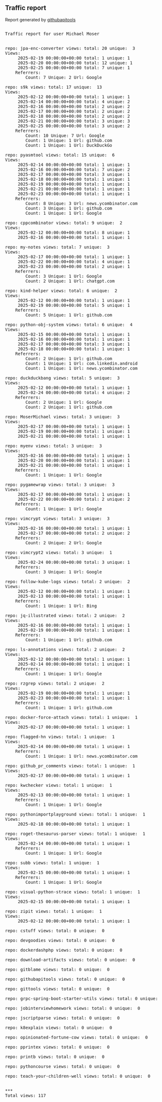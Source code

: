 <h2> Traffic report </h2>

Report generated by <a href="https://github.com/MoserMichael/githubapitools">githubapitools</a>

<pre>

Traffic report for user Michael Moser


repo: jpa-enc-converter views: total: 20 unique:  3
Views:
	 2025-02-19 00:00:00+00:00 total: 1 unique: 1
	 2025-02-20 00:00:00+00:00 total: 12 unique: 1
	 2025-02-25 00:00:00+00:00 total: 7 unique: 1
	Referrers:
		Count: 7 Unique: 2 Url: Google

repo: s9k views: total: 17 unique:  13
Views:
	 2025-02-12 00:00:00+00:00 total: 1 unique: 1
	 2025-02-14 00:00:00+00:00 total: 4 unique: 2
	 2025-02-16 00:00:00+00:00 total: 2 unique: 2
	 2025-02-17 00:00:00+00:00 total: 2 unique: 2
	 2025-02-18 00:00:00+00:00 total: 2 unique: 2
	 2025-02-21 00:00:00+00:00 total: 3 unique: 3
	 2025-02-25 00:00:00+00:00 total: 3 unique: 2
	Referrers:
		Count: 10 Unique: 7 Url: Google
		Count: 1 Unique: 1 Url: github.com
		Count: 1 Unique: 1 Url: DuckDuckGo

repo: pyasmtool views: total: 15 unique:  6
Views:
	 2025-02-14 00:00:00+00:00 total: 1 unique: 1
	 2025-02-16 00:00:00+00:00 total: 7 unique: 2
	 2025-02-17 00:00:00+00:00 total: 3 unique: 1
	 2025-02-18 00:00:00+00:00 total: 1 unique: 1
	 2025-02-19 00:00:00+00:00 total: 1 unique: 1
	 2025-02-21 00:00:00+00:00 total: 1 unique: 1
	 2025-02-23 00:00:00+00:00 total: 1 unique: 1
	Referrers:
		Count: 8 Unique: 3 Url: news.ycombinator.com
		Count: 3 Unique: 1 Url: github.com
		Count: 1 Unique: 1 Url: Google

repo: cppcombinator views: total: 9 unique:  2
Views:
	 2025-02-12 00:00:00+00:00 total: 8 unique: 1
	 2025-02-16 00:00:00+00:00 total: 1 unique: 1

repo: my-notes views: total: 7 unique:  3
Views:
	 2025-02-17 00:00:00+00:00 total: 1 unique: 1
	 2025-02-22 00:00:00+00:00 total: 4 unique: 1
	 2025-02-23 00:00:00+00:00 total: 2 unique: 1
	Referrers:
		Count: 3 Unique: 1 Url: Google
		Count: 2 Unique: 1 Url: chatgpt.com

repo: kind-helper views: total: 6 unique:  2
Views:
	 2025-02-12 00:00:00+00:00 total: 1 unique: 1
	 2025-02-19 00:00:00+00:00 total: 5 unique: 1
	Referrers:
		Count: 5 Unique: 1 Url: github.com

repo: python-obj-system views: total: 6 unique:  4
Views:
	 2025-02-15 00:00:00+00:00 total: 1 unique: 1
	 2025-02-16 00:00:00+00:00 total: 1 unique: 1
	 2025-02-17 00:00:00+00:00 total: 3 unique: 1
	 2025-02-18 00:00:00+00:00 total: 1 unique: 1
	Referrers:
		Count: 2 Unique: 1 Url: github.com
		Count: 1 Unique: 1 Url: com.linkedin.android
		Count: 1 Unique: 1 Url: news.ycombinator.com

repo: duckduckbang views: total: 5 unique:  3
Views:
	 2025-02-12 00:00:00+00:00 total: 1 unique: 1
	 2025-02-24 00:00:00+00:00 total: 4 unique: 2
	Referrers:
		Count: 2 Unique: 1 Url: Google
		Count: 2 Unique: 1 Url: github.com

repo: MoserMichael views: total: 3 unique:  3
Views:
	 2025-02-17 00:00:00+00:00 total: 1 unique: 1
	 2025-02-19 00:00:00+00:00 total: 1 unique: 1
	 2025-02-21 00:00:00+00:00 total: 1 unique: 1

repo: myenv views: total: 3 unique:  3
Views:
	 2025-02-16 00:00:00+00:00 total: 1 unique: 1
	 2025-02-20 00:00:00+00:00 total: 1 unique: 1
	 2025-02-21 00:00:00+00:00 total: 1 unique: 1
	Referrers:
		Count: 1 Unique: 1 Url: Google

repo: pygamewrap views: total: 3 unique:  3
Views:
	 2025-02-17 00:00:00+00:00 total: 1 unique: 1
	 2025-02-22 00:00:00+00:00 total: 2 unique: 2
	Referrers:
		Count: 1 Unique: 1 Url: Google

repo: vimcrypt views: total: 3 unique:  3
Views:
	 2025-02-16 00:00:00+00:00 total: 1 unique: 1
	 2025-02-17 00:00:00+00:00 total: 2 unique: 2
	Referrers:
		Count: 2 Unique: 2 Url: Google

repo: vimcrypt2 views: total: 3 unique:  1
Views:
	 2025-02-24 00:00:00+00:00 total: 3 unique: 1
	Referrers:
		Count: 3 Unique: 1 Url: Google

repo: follow-kube-logs views: total: 2 unique:  2
Views:
	 2025-02-12 00:00:00+00:00 total: 1 unique: 1
	 2025-02-13 00:00:00+00:00 total: 1 unique: 1
	Referrers:
		Count: 1 Unique: 1 Url: Bing

repo: jq-illustrated views: total: 2 unique:  2
Views:
	 2025-02-16 00:00:00+00:00 total: 1 unique: 1
	 2025-02-19 00:00:00+00:00 total: 1 unique: 1
	Referrers:
		Count: 1 Unique: 1 Url: github.com

repo: ls-annotations views: total: 2 unique:  2
Views:
	 2025-02-12 00:00:00+00:00 total: 1 unique: 1
	 2025-02-14 00:00:00+00:00 total: 1 unique: 1
	Referrers:
		Count: 1 Unique: 1 Url: Google

repo: rzgrep views: total: 2 unique:  2
Views:
	 2025-02-19 00:00:00+00:00 total: 1 unique: 1
	 2025-02-23 00:00:00+00:00 total: 1 unique: 1
	Referrers:
		Count: 1 Unique: 1 Url: github.com

repo: docker-force-attach views: total: 1 unique:  1
Views:
	 2025-02-17 00:00:00+00:00 total: 1 unique: 1

repo: flagged-hn views: total: 1 unique:  1
Views:
	 2025-02-14 00:00:00+00:00 total: 1 unique: 1
	Referrers:
		Count: 1 Unique: 1 Url: news.ycombinator.com

repo: github_pr_comments views: total: 1 unique:  1
Views:
	 2025-02-17 00:00:00+00:00 total: 1 unique: 1

repo: kwchecker views: total: 1 unique:  1
Views:
	 2025-02-13 00:00:00+00:00 total: 1 unique: 1
	Referrers:
		Count: 1 Unique: 1 Url: Google

repo: pythonimportplayground views: total: 1 unique:  1
Views:
	 2025-02-18 00:00:00+00:00 total: 1 unique: 1

repo: roget-thesaurus-parser views: total: 1 unique:  1
Views:
	 2025-02-14 00:00:00+00:00 total: 1 unique: 1
	Referrers:
		Count: 1 Unique: 1 Url: Google

repo: subb views: total: 1 unique:  1
Views:
	 2025-02-15 00:00:00+00:00 total: 1 unique: 1
	Referrers:
		Count: 1 Unique: 1 Url: Google

repo: visual-python-strace views: total: 1 unique:  1
Views:
	 2025-02-15 00:00:00+00:00 total: 1 unique: 1

repo: zipit views: total: 1 unique:  1
Views:
	 2025-02-12 00:00:00+00:00 total: 1 unique: 1

repo: cstuff views: total: 0 unique:  0

repo: devgoodies views: total: 0 unique:  0

repo: dockerdashphp views: total: 0 unique:  0

repo: download-artifacts views: total: 0 unique:  0

repo: gitblame views: total: 0 unique:  0

repo: githubapitools views: total: 0 unique:  0

repo: gittools views: total: 0 unique:  0

repo: grpc-spring-boot-starter-utils views: total: 0 unique:  0

repo: jobinterviewhomework views: total: 0 unique:  0

repo: jscriptparse views: total: 0 unique:  0

repo: k8explain views: total: 0 unique:  0

repo: opinionated-fortune-cow views: total: 0 unique:  0

repo: pprintex views: total: 0 unique:  0

repo: printb views: total: 0 unique:  0

repo: pythoncourse views: total: 0 unique:  0

repo: teach-your-children-well views: total: 0 unique:  0


***
Total views: 117
